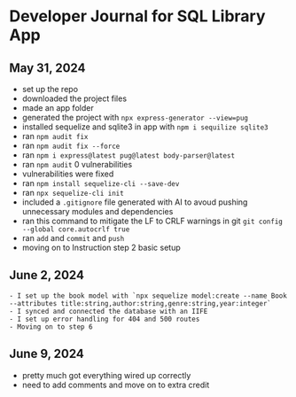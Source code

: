 # Developer Journal for SQL Library App

## May 31, 2024

- set up the repo
- downloaded the project files
- made an app folder
- generated the project with
  `npx express-generator --view=pug`
- installed sequelize and sqlite3 in app with `npm i sequilize sqlite3`
- ran `npm audit fix`
- ran `npm audit fix --force`
- ran `npm i express@latest pug@latest body-parser@latest`
- ran `npm audit` 0 vulnerabilities
- vulnerabilities were fixed
- ran `npm install sequelize-cli --save-dev`
- ran `npx sequelize-cli init`
- included a `.gitignore` file generated with AI to avoud pushing unnecessary modules and dependencies
- ran this command to mitigate the LF to CRLF warnings in git `git config --global core.autocrlf true`
- ran `add` and `commit` and `push`
- moving on to Instruction step 2 basic setup

## June 2, 2024

    - I set up the book model with `npx sequelize model:create --name Book --attributes title:string,author:string,genre:string,year:integer`
    - I synced and connected the database with an IIFE
    - I set up error handling for 404 and 500 routes
    - Moving on to step 6

## June 9, 2024

- pretty much got everything wired up correctly
- need to add comments and move on to extra credit
